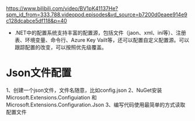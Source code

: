 https://www.bilibili.com/video/BV1pK41137He?spm_id_from=333.788.videopod.episodes&vd_source=b7200d0eaee914e9c128dcabce5df118&p=40

 * .NET中的配置系统支持丰富的配置源，包括文件（jaon、xml、ini等）、注册表、环境变量、命令行、Azure Key Vailt等，还可以配置自定义配置源。可以跟踪配置的改变，可以按照优先级覆盖。
# Json文件配置
1、创建一个json文件，文件名随意，比如config.json
2、NuGet安装Microsoft.Extensions.Configuiation 和 Microsoft.Extensions.Configuration.Json
3、编写代码使用最简单的方式读取配置文件
